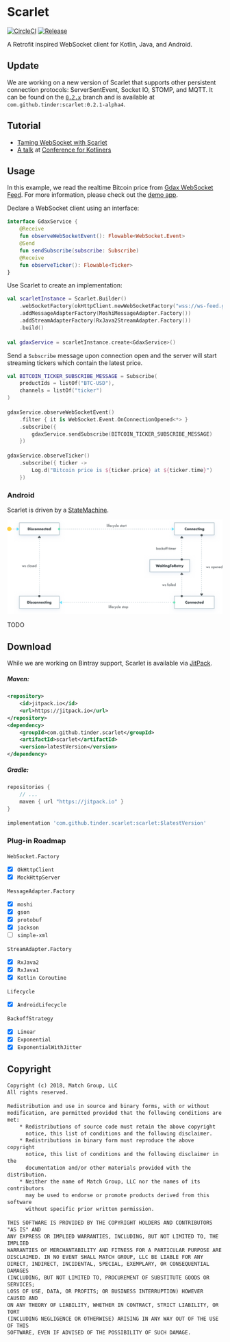 Scarlet
===
[![CircleCI](https://circleci.com/gh/Tinder/Scarlet.svg?style=svg)](https://circleci.com/gh/Tinder/Scarlet)
[![Release](https://jitpack.io/v/tinder/scarlet.svg)](https://jitpack.io/#tinder/scarlet)

A Retrofit inspired WebSocket client for Kotlin, Java, and Android.

Update
---
We are working on a new version of Scarlet that supports other persistent connection protocols: ServerSentEvent, Socket IO, STOMP, and MQTT. It can be found on the [`0.2.x`](https://github.com/Tinder/Scarlet/tree/0.2.x) branch and is available at `com.github.tinder:scarlet:0.2.1-alpha4`.


Tutorial
---
- [Taming WebSocket with Scarlet][tutorial]
- [A talk][slides] at [Conference for Kotliners][kotliners]

Usage
---
In this example, we read the realtime Bitcoin price from [Gdax WebSocket Feed][gdax-websocket-feed].
For more information, please check out the [demo app][demo-app].

Declare a WebSocket client using an interface:

~~~ kotlin
interface GdaxService {
	@Receive
	fun observeWebSocketEvent(): Flowable<WebSocket.Event>
	@Send
	fun sendSubscribe(subscribe: Subscribe)
	@Receive
 	fun observeTicker(): Flowable<Ticker>
}
~~~

Use Scarlet to create an implementation:

~~~ kotlin
val scarletInstance = Scarlet.Builder()
    .webSocketFactory(okHttpClient.newWebSocketFactory("wss://ws-feed.gdax.com"))
    .addMessageAdapterFactory(MoshiMessageAdapter.Factory())
    .addStreamAdapterFactory(RxJava2StreamAdapter.Factory())
    .build()

val gdaxService = scarletInstance.create<GdaxService>()
~~~

Send a `Subscribe` message upon connection open and the server will start streaming tickers which contain the latest price.


~~~ kotlin
val BITCOIN_TICKER_SUBSCRIBE_MESSAGE = Subscribe(
    productIds = listOf("BTC-USD"),
    channels = listOf("ticker")
)

gdaxService.observeWebSocketEvent()
    .filter { it is WebSocket.Event.OnConnectionOpened<*> }
    .subscribe({
        gdaxService.sendSubscribe(BITCOIN_TICKER_SUBSCRIBE_MESSAGE)
    })

gdaxService.observeTicker()
    .subscribe({ ticker ->
        Log.d("Bitcoin price is ${ticker.price} at ${ticker.time}")
    })
~~~

###  Android
Scarlet is driven by a [StateMachine][state-machine].

<img width="600 px" src="/example/scarlet-state-machine.png"/>

TODO


Download
--------
While we are working on Bintray support, Scarlet is available via [JitPack][jitpack].

##### Maven:
```xml
<repository>
    <id>jitpack.io</id>
    <url>https://jitpack.io</url>
</repository>
<dependency>
    <groupId>com.github.tinder.scarlet</groupId>
    <artifactId>scarlet</artifactId>
    <version>latestVersion</version>
</dependency>
```

##### Gradle:
```groovy
repositories {
    // ...
    maven { url "https://jitpack.io" }
}

implementation 'com.github.tinder.scarlet:scarlet:$latestVersion'
```

### Plug-in Roadmap
`WebSocket.Factory`
- [x] `OkHttpClient`
- [x] `MockHttpServer`

`MessageAdapter.Factory`
- [x] `moshi`
- [x] `gson`
- [x] `protobuf`
- [x] `jackson`
- [ ] `simple-xml`

`StreamAdapter.Factory`
- [x] `RxJava2`
- [x] `RxJava1`
- [x] `Kotlin Coroutine`

`Lifecycle`
- [x] `AndroidLifecycle`

`BackoffStrategy`
- [x] `Linear`
- [x] `Exponential`
- [x] `ExponentialWithJitter`

Copyright
---
~~~
Copyright (c) 2018, Match Group, LLC
All rights reserved.

Redistribution and use in source and binary forms, with or without
modification, are permitted provided that the following conditions are met:
    * Redistributions of source code must retain the above copyright
      notice, this list of conditions and the following disclaimer.
    * Redistributions in binary form must reproduce the above copyright
      notice, this list of conditions and the following disclaimer in the
      documentation and/or other materials provided with the distribution.
    * Neither the name of Match Group, LLC nor the names of its contributors
      may be used to endorse or promote products derived from this software
      without specific prior written permission.

THIS SOFTWARE IS PROVIDED BY THE COPYRIGHT HOLDERS AND CONTRIBUTORS "AS IS" AND
ANY EXPRESS OR IMPLIED WARRANTIES, INCLUDING, BUT NOT LIMITED TO, THE IMPLIED
WARRANTIES OF MERCHANTABILITY AND FITNESS FOR A PARTICULAR PURPOSE ARE
DISCLAIMED. IN NO EVENT SHALL MATCH GROUP, LLC BE LIABLE FOR ANY
DIRECT, INDIRECT, INCIDENTAL, SPECIAL, EXEMPLARY, OR CONSEQUENTIAL DAMAGES
(INCLUDING, BUT NOT LIMITED TO, PROCUREMENT OF SUBSTITUTE GOODS OR SERVICES;
LOSS OF USE, DATA, OR PROFITS; OR BUSINESS INTERRUPTION) HOWEVER CAUSED AND
ON ANY THEORY OF LIABILITY, WHETHER IN CONTRACT, STRICT LIABILITY, OR TORT
(INCLUDING NEGLIGENCE OR OTHERWISE) ARISING IN ANY WAY OUT OF THE USE OF THIS
SOFTWARE, EVEN IF ADVISED OF THE POSSIBILITY OF SUCH DAMAGE.
~~~

 [gdax-websocket-feed]: https://docs.gdax.com/#websocket-feed
 [latest-jar]: https://tinder.jfrog.io/tinder/webapp/#/artifacts/browse/tree/General/libs-release-local/com/tinder/scarlet/scarlet
 [demo-app]: /demo/src/main/java/com/tinder/app
 [tutorial]: https://tech.gotinder.com/taming-websocket-with-scarlet/
 [slides]: https://speakerdeck.com/zhxnlai/taming-websocket-with-scarlet
 [kotliners]: https://www.conferenceforkotliners.com/
 [state-machine]: https://github.com/Tinder/StateMachine
 [jitpack]: https://jitpack.io/#tinder/scarlet
